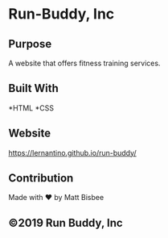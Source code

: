 # Run-Buddy, Inc

## Purpose
A website that offers fitness training services.

## Built With
*HTML
*CSS

## Website
https://lernantino.github.io/run-buddy/

## Contribution
Made with ❤️ by Matt Bisbee

## ©️2019 Run Buddy, Inc
